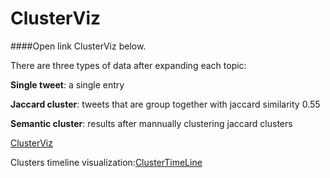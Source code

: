 ClusterViz
==========
####Open link ClusterViz below.

There are three types of data after expanding each topic:

<b>Single tweet</b>: a single entry

<b>Jaccard cluster</b>: tweets that are group together with jaccard similarity 0.55

<b>Semantic cluster</b>: results after mannually clustering jaccard clusters

<a href="https://rawgithub.com/ylwang99/ClusterViz/master/clusterviz.html">ClusterViz</a>


Clusters timeline visualization:<a href="https://rawgithub.com/ylwang99/ClusterViz/master/representatives.html">ClusterTimeLine</a>
